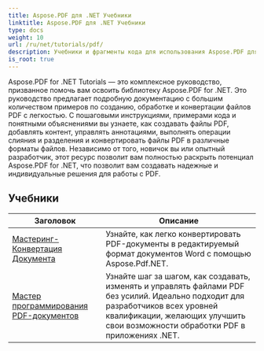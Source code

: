 ```yaml
---
title: Aspose.PDF для .NET Учебники
linktitle: Aspose.PDF для .NET Учебники
type: docs
weight: 10
url: /ru/net/tutorials/pdf/
description: Учебники и фрагменты кода для использования Aspose.PDF для .NET. Он включает в себя создание, редактирование, конвертацию, печать и функции для обработки PDF-документов.
is_root: true
---
```


Aspose.PDF for .NET Tutorials — это комплексное руководство, призванное помочь вам освоить библиотеку Aspose.PDF for .NET. Это руководство предлагает подробную документацию с большим количеством примеров по созданию, обработке и конвертации файлов PDF с легкостью. С пошаговыми инструкциями, примерами кода и понятными объяснениями вы узнаете, как создавать файлы PDF, добавлять контент, управлять аннотациями, выполнять операции слияния и разделения и конвертировать файлы PDF в различные форматы файлов. Независимо от того, новичок вы или опытный разработчик, этот ресурс позволит вам полностью раскрыть потенциал Aspose.PDF for .NET, что позволит вам создавать надежные и индивидуальные решения для работы с PDF.

## Учебники
| Заголовок | Описание |
| --- | --- | 
| [Мастеринг-Конвертация Документа](./mastering-document-conversion/) | Узнайте, как легко конвертировать PDF-документы в редактируемый формат документов Word с помощью Aspose.Pdf.NET. |
| [Мастер программирования PDF-документов](./master-pdf-document-programming/) | Узнайте шаг за шагом, как создавать, изменять и управлять файлами PDF без усилий. Идеально подходит для разработчиков всех уровней квалификации, желающих улучшить свои возможности обработки PDF в приложениях .NET. | 